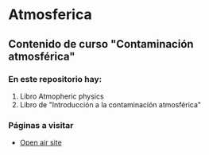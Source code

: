 # Atmosferica
## Contenido de curso "Contaminación atmosférica"

### En este repositorio hay:

1) Libro Atmopheric physics
2) Libro de "Introducción a la contaminación atmosférica"

### Páginas a visitar 

- [Open air site](https://bookdown.org/david_carslaw/openair/sec-openair-package.html)



